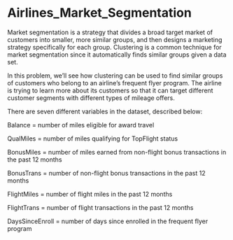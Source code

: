 # Airlines_Market_Segmentation
Market segmentation is a strategy that divides a broad target market of customers into smaller, more similar groups, and then designs a marketing strategy specifically for each group. Clustering is a common technique for market segmentation since it automatically finds similar groups given a data set.

In this problem, we’ll see how clustering can be used to find similar groups of customers who belong to an airline’s frequent flyer program. The airline is trying to learn more about its customers so that it can target different customer segments with different types of mileage offers.

There are seven different variables in the dataset, described below:

Balance = number of miles eligible for award travel

QualMiles = number of miles qualifying for TopFlight status

BonusMiles = number of miles earned from non-flight bonus transactions in the past 12 months

BonusTrans = number of non-flight bonus transactions in the past 12 months

FlightMiles = number of flight miles in the past 12 months

FlightTrans = number of flight transactions in the past 12 months

DaysSinceEnroll = number of days since enrolled in the frequent flyer program

